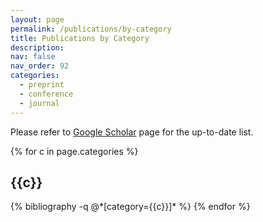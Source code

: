 ```yaml
---
layout: page
permalink: /publications/by-category
title: Publications by Category
description: 
nav: false
nav_order: 92
categories:
  - preprint
  - conference
  - journal
---
```


<!-- _pages/publications.md -->

<!-- Bibsearch Feature -->

Please refer to [Google Scholar](https://scholar.google.com/citations?user=RPmhP24AAAAJ&hl=en&oi=ao) page for the up-to-date list.

<!-- {% include bib_search.liquid %} -->
<div class="publications">
  {% for c in page.categories %}
    <h2 class="category">{{c}}</h2>
    {% bibliography -q @*[category={{c}}]* %}
  {% endfor %}
</div>